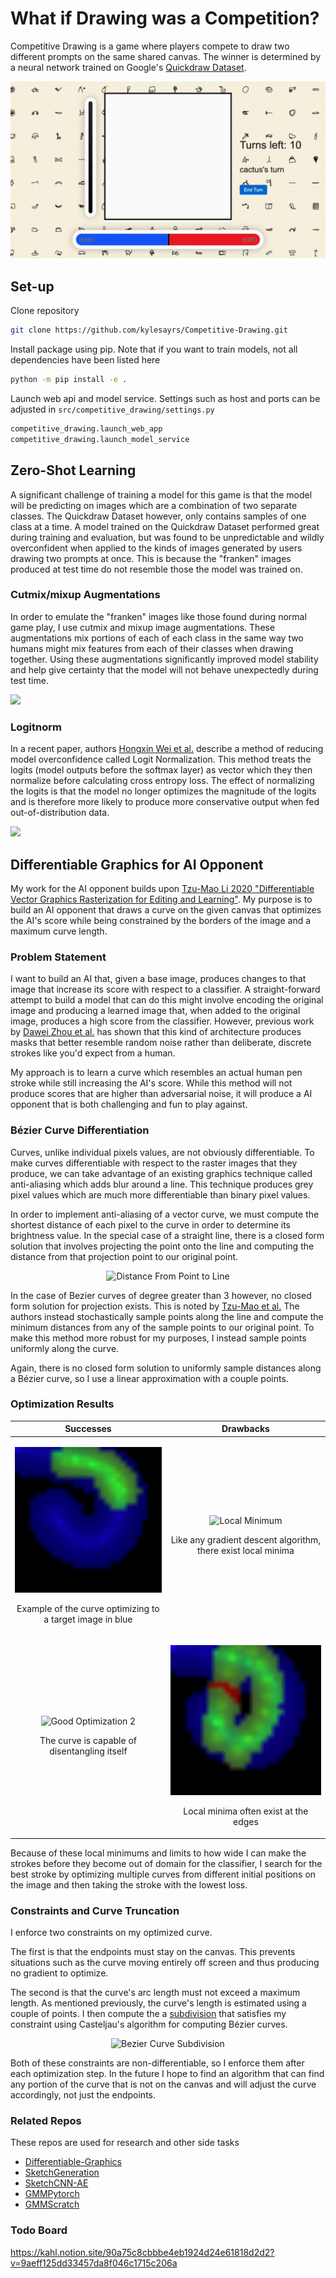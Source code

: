 # What if Drawing was a Competition?
Competitive Drawing is a game where players compete to draw two different prompts on the same shared canvas. The winner is determined by a neural network trained on Google's [Quickdraw Dataset](https://quickdraw.withgoogle.com/data).

<p align="center">
<img src="repo_assets/cactus_candle.gif" alt="Competitive Drawing Logo"/>
</p>

## Set-up ##
Clone repository
```bash
git clone https://github.com/kylesayrs/Competitive-Drawing.git
```

Install package using pip. Note that if you want to train models, not all dependencies have been listed here
```bash
python -m pip install -e .
```

Launch web api and model service. Settings such as host and ports can be adjusted in `src/competitive_drawing/settings.py`
```bash
competitive_drawing.launch_web_app
competitive_drawing.launch_model_service
```

## Zero-Shot Learning ##
A significant challenge of training a model for this game is that the model will be predicting on images which are a combination of two separate classes. The Quickdraw Dataset however, only contains samples of one class at a time. A model trained on the Quickdraw Dataset performed great during training and evaluation, but was found to be unpredictable and wildly overconfident when applied to the kinds of images generated by users drawing two prompts at once. This is because the "franken" images produced at test time do not resemble those the model was trained on.

### Cutmix/mixup Augmentations ###
In order to emulate the "franken" images like those found during normal game play, I use cutmix and mixup image augmentations. These augmentations mix portions of each of each class in the same way two humans might mix features from each of their classes when drawing together. Using these augmentations significantly improved model stability and help give certainty that the model will not behave unexpectedly during test time.

<img src="https://miro.medium.com/max/1400/1*IR3uTsclxKdzKIXDlTiVgg.png" href="https://sh-tsang.medium.com/paper-cutmix-regularization-strategy-to-train-strong-classifiers-with-localizable-features-5527e29c4890"/>
</p>

### Logitnorm ###
In a recent paper, authors [Hongxin Wei et al.](https://arxiv.org/abs/2205.09310) describe a method of reducing model overconfidence called Logit Normalization. This method treats the logits (model outputs before the softmax layer) as vector which they then normalize before calculating cross entropy loss. The effect of normalizing the logits is that the model no longer optimizes the magnitude of the logits and is therefore more likely to produce more conservative output when fed out-of-distribution data.

<img src="https://img-blog.csdnimg.cn/img_convert/29925ca73326562edaa1a6c9f8da547d.png" href="https://arxiv.org/abs/2205.09310"/>
</p>


## Differentiable Graphics for AI Opponent ##
My work for the AI opponent builds upon [Tzu-Mao Li 2020 "Differentiable Vector Graphics Rasterization for Editing and Learning"](https://people.csail.mit.edu/tzumao/diffvg/). My purpose is to build an AI opponent that draws a curve on the given canvas that optimizes the AI's score while being constrained by the borders of the image and a maximum curve length.

### Problem Statement ###
I want to build an AI that, given a base image, produces changes to that image that increase its score with respect to a classifier. A straight-forward attempt to build a model that can do this might involve encoding the original image and producing a learned image that, when added to the original image, produces a high score from the classifier. However, previous work by [Dawei Zhou et al.](https://arxiv.org/abs/2109.09901) has shown that this kind of architecture produces masks that better resemble random noise rather than deliberate, discrete strokes like you'd expect from a human.

My approach is to learn a curve which resembles an actual human pen stroke while still increasing the AI's score. While this method will not produce scores that are higher than adversarial noise, it will produce a AI opponent that is both challenging and fun to play against.

### Bézier Curve Differentiation ###
Curves, unlike individual pixels values, are not obviously differentiable. To make curves differentiable with respect to the raster images that they produce, we can take advantage of an existing graphics technique called anti-aliasing which adds blur around a line. This technique produces grey pixel values which are much more differentiable than binary pixel values.

In order to implement anti-aliasing of a vector curve, we must compute the shortest distance of each pixel to the curve in order to determine its brightness value. In the special case of a straight line, there is a closed form solution that involves projecting the point onto the line and computing the distance from that projection point to our original point.

<p align="center">
<img src="https://www.chilimath.com/wp-content/uploads/2021/04/perpendicular-distance-between-point-and-line.png" alt="Distance From Point to Line" href="https://www.chilimath.com/lessons/advanced-algebra/distance-between-point-and-line-formula/"/>
</p>

In the case of Bezier curves of degree greater than 3 however, no closed form solution for projection exists. This is noted by [Tzu-Mao et al.](https://people.csail.mit.edu/tzumao/diffvg/) The authors instead stochastically sample points along the line and compute the minimum distances from any of the sample points to our original point. To make this method more robust for my purposes, I instead sample points uniformly along the curve.

Again, there is no closed form solution to uniformly sample distances along a Bézier curve, so I use a linear approximation with a couple points.

### Optimization Results ###
| Successes | Drawbacks |
| --- | ----------- |
| <p align="center"><img src="./repo_assets/good_optimization_1.gif" alt="Good Optimization 1" width="300"/><p align="center">Example of the curve optimizing to a target image in blue</p></p> | <p align="center"><img src="./repo_assets/local_minimum.gif" alt="Local Minimum" width="300"/><p align="center">Like any gradient descent algorithm, there exist local minima</p></p> |
| <p align="center"><img src="./repo_assets/good_optimization_2.gif" alt="Good Optimization 2" width="300"/><p align="center">The curve is capable of disentangling itself</p></p> | <p align="center"><img src="./repo_assets/stuck_on_edge.gif" alt="Stuck on Edge" width="300"/><p align="center">Local minima often exist at the edges</p></p> |

Because of these local minimums and limits to how wide I can make the strokes before they become out of domain for the classifier, I search for the best stroke by optimizing multiple curves from different initial positions on the image and then taking the stroke with the lowest loss.

### Constraints and Curve Truncation ###
I enforce two constraints on my optimized curve.

The first is that the endpoints must stay on the canvas. This prevents situations such as the curve moving entirely off screen and thus producing no gradient to optimize.

The second is that the curve's arc length must not exceed a maximum length. As mentioned previously, the curve's length is estimated using a couple of points. I then compute the a [subdivision](https://pages.mtu.edu/~shene/COURSES/cs3621/NOTES/spline/Bezier/bezier-sub.html) that satisfies my constraint using Casteljau's algorithm for computing Bézier curves.

<p align="center">
<img src="https://pages.mtu.edu/~shene/COURSES/cs3621/NOTES/spline/Bezier/b-sub-master.jpg" alt="Bezier Curve Subdivision" href="https://pages.mtu.edu/~shene/COURSES/cs3621/NOTES/spline/Bezier/bezier-sub.html"/>
</p>

Both of these constraints are non-differentiable, so I enforce them after each optimization step. In the future I hope to find an algorithm that can find any portion of the curve that is not on the canvas and will adjust the curve accordingly, not just the endpoints.

### Related Repos ###
These repos are used for research and other side tasks
* [Differentiable-Graphics](https://github.com/kylesayrs/Differentiable-Graphics)
* [SketchGeneration](https://github.com/kylesayrs/SketchGeneration)
* [SketchCNN-AE](https://github.com/kylesayrs/SketchCNN-AE)
* [GMMPytorch](https://github.com/kylesayrs/GMMPytorch)
* [GMMScratch](https://github.com/kylesayrs/GMMScratch)

### Todo Board ###
https://kahl.notion.site/90a75c8cbbbe4eb1924d24e61818d2d2?v=9aeff125dd33457da8f046c1715c206a

